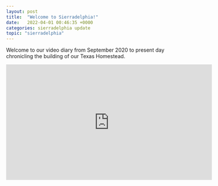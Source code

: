 ```yaml
---
layout: post
title:  "Welcome to Sierradelphia!"
date:   2022-04-01 00:46:35 +0000
categories: sierradelphia update
topic: "sierradelphia"
---
```

Welcome to our video diary from September 2020 to present day chronicling the building of our Texas Homestead.

<iframe width="560" height="315" src="https://www.youtube.com/embed/videoseries?list=PLE3bRunwezCYNlaxDiJhYdWx1CVmRFZmg" title="YouTube video player" frameborder="0" allow="accelerometer; autoplay; clipboard-write; encrypted-media; gyroscope; picture-in-picture" allowfullscreen></iframe>
